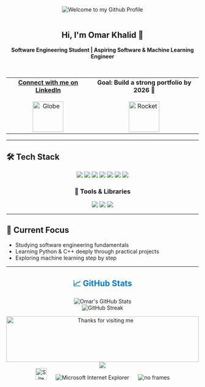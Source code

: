 <!-- "Hero" Header -->
<div align="center">
  <img src="https://github.com/BrunnerLivio/brunnerlivio/blob/master/images/welcome.png?raw=true" style="max-width: 100%;" alt="Welcome to my Github Profile" />
  <br />
  <br />
  <h2>Hi, I'm Omar Khalid 👋</h2>
  <p><strong>Software Engineering Student | Aspiring Software & Machine Learning Engineer</strong></p>
  <br />
</div>

<!-- Social + About -->
<table width="100%" align="center">
<tr>

<!-- Personal Website / LinkedIn -->
<td align="center">
<a href="https://www.linkedin.com/in/omar-khalid-54300b29a/" target="_blank">
<strong>Connect with me on LinkedIn</strong>
<br />
<br />
<img alt="Globe" height="80" src="https://github.com/BrunnerLivio/brunnerlivio/raw/master/images/globe.gif">
</a>
</td>

<!-- Goal -->
<td align="center">
<strong>Goal: Build a strong portfolio by 2026 🚀</strong>
<br />
<br />
<img height="80" alt="Rocket" src="https://media.giphy.com/media/3oEjI6SIIHBdRxXI40/giphy.gif"> 
</td>

</tr>
</table>

---

<!-- Skills Section -->
<h2>🛠️ Tech Stack</h2>
<p align="center">
  <img src="https://img.shields.io/badge/C++-00599C?style=for-the-badge&logo=c%2B%2B&logoColor=white"/>
  <img src="https://img.shields.io/badge/C-00599C?style=for-the-badge&logo=c&logoColor=white"/>
  <img src="https://img.shields.io/badge/Java-007396?style=for-the-badge&logo=java&logoColor=white"/>
  <img src="https://img.shields.io/badge/CSharp-239120?style=for-the-badge&logo=c-sharp&logoColor=white"/>
  <img src="https://img.shields.io/badge/Python-3776AB?style=for-the-badge&logo=python&logoColor=white"/>
  <img src="https://img.shields.io/badge/HTML5-E34F26?style=for-the-badge&logo=html5&logoColor=white"/>
  <img src="https://img.shields.io/badge/CSS3-1572B6?style=for-the-badge&logo=css3&logoColor=white"/>
</p>

<h3 align="center">🧠 Tools & Libraries</h3>
<p align="center">
  <img src="https://img.shields.io/badge/NumPy-013243?style=for-the-badge&logo=numpy&logoColor=white"/>
  <img src="https://img.shields.io/badge/scikit--learn-F7931E?style=for-the-badge&logo=scikit-learn&logoColor=white"/>
  <img src="https://img.shields.io/badge/Git-F05032?style=for-the-badge&logo=git&logoColor=white"/>
</p>

---

<!-- Current Focus -->
<h2>📌 Current Focus</h2>
<ul>
  <li>Studying software engineering fundamentals</li>
  <li>Learning Python & C++ deeply through practical projects</li>
  <li>Exploring machine learning step by step</li>
</ul>

---
<!-- GitHub Stats -->
<h2 style="color:#007acc;" align="center">📈 GitHub Stats</h2>

<p align="center">
  <img src="https://github-readme-stats.vercel.app/api?username=OmarKhalidHussein&show_icons=true&theme=default" alt="Omar's GitHub Stats"/>
  <br>
  <img src="https://github-readme-streak-stats.herokuapp.com/?user=OmarKhalidHussein&theme=default" alt="GitHub Streak"/>
</p>

<!-- Footer -->
<div align="center">
<img height="120" alt="Thanks for visiting me" width="100%" src="https://raw.githubusercontent.com/BrunnerLivio/brunnerlivio/master/images/marquee.svg" />
<br />
<img src="https://profile-counter.glitch.me/OmarKhalidHussein/count.svg" />
<br />
<img src="https://raw.githubusercontent.com/BrunnerLivio/brunnerlivio/master/images/notepad.gif" alt="Site created with Notepad" height="30" />
<span>&nbsp;&nbsp;&nbsp;&nbsp;</span>  
<img src="https://raw.githubusercontent.com/BrunnerLivio/brunnerlivio/master/images/ie_logo.gif" alt="Microsoft Internet Explorer" />
<span>&nbsp;&nbsp;&nbsp;&nbsp;</span>  
<img src="https://raw.githubusercontent.com/BrunnerLivio/brunnerlivio/master/images/noframes.gif" alt="no frames" />
</div>
